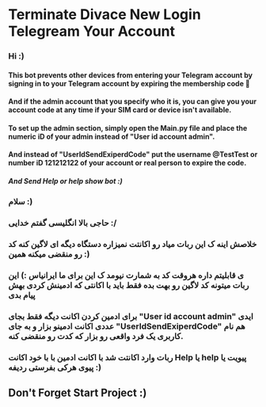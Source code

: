 # Terminate Divace New Login Telegream Your Account

### Hi :)
#### This bot prevents other devices from entering your Telegram account by signing in to your Telegram account by expiring the membership code 🙂
#### And if the admin account that you specify who it is, you can give you your account code at any time if your SIM card or device isn't available.
#### To set up the admin section, simply open the Main.py file and place the numeric iD of your admin instead of "User id account admin".
#### And instead of "UserIdSendExiperdCode" put the username @TestTest or number iD 121212122 of your account or real person to expire the code.
##### And Send Help or help show bot :)


### سلام :)
### حاجی بالا انگلیسی گفتم خدایی :/
### خلاصش اینه ک این ربات میاد رو اکانتت نمیزاره دستگاه دیگه ای لاگین کنه کد رو منقضی میکنه همین :)
### ی قابلیتم داره هروقت کد به شمارت نیومد ک این برای ما ایرانیاس :) این ربات میتونه کد لاگین رو بهت بده فقط باید با اکانتی که ادمینش کردی بهش پیام بدی
### برای ادمین کردن اکانت دیگه فقط بجای "User id account admin" ایدی عددی اکانت ادمینو بزار و به جای "UserIdSendExiperdCode" هم نام کاربری یک فرد واقعی رو بزار که کدت رو منقضی کنه.
### ربات وارد اکانتت شد با اکانت ادمین با با خود اکانت Help یا help پیویت یا پیوی هرکی بفرستی ردیفه :)

## Don't Forget Start Project :)